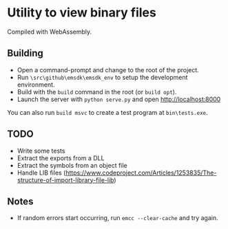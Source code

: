 # Utility to view binary files

Compiled with WebAssembly.

## Building

- Open a command-prompt and change to the root of the project.
- Run `\src\github\emsdk\emsdk_env` to setup the development environment.
- Build with the `build` command in the root (or `build opt`).
- Launch the server with `python serve.py` and open <http://localhost:8000>

You can also run `build msvc` to create a test program at `bin\tests.exe`.

## TODO

- Write some tests
- Extract the exports from a DLL
- Extract the symbols from an object file
- Handle LIB files (https://www.codeproject.com/Articles/1253835/The-structure-of-import-library-file-lib)


## Notes

- If random errors start occurring, run `emcc --clear-cache` and try again.
